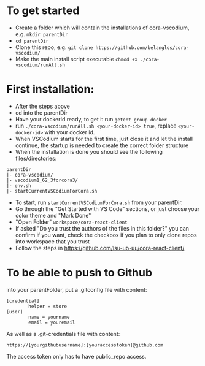 # To get started

- Create a folder which will contain the installations of cora-vscodium, e.g. `mkdir parentDir`
- `cd parentDir`
- Clone this repo, e.g. `git clone https://github.com/belanglos/cora-vscodium/`
- Make the main install script executable `chmod +x ./cora-vscodium/runAll.sh`


# First installation:
- After the steps above
- cd into the parentDir
- Have your dockerId ready, to get it run `getent group docker`
- run `./cora-vscodium/runAll.sh <your-docker-id> true`, replace `<your-docker-id>` with your docker id.
- When VSCodium starts for the first time, just close it and let the install continue, the startup is needed to create the correct folder structure
- When the installation is done you should see the following files/directories:

```
parentDir
|- cora-vscodium/
|- vscodium1_62_3forcora3/
|- env.sh
|- startCurrentVSCodiumForCora.sh
```

- To start, run `startCurrentVSCodiumForCora.sh` from your parentDir.
- Go through the "Get Started with VS Code" sections, or just choose your color theme and "Mark Done"
- "Open Folder" `workspace/cora-react-client`
- If asked "Do you trust the authors of the files in this folder?" you can confirm if you want, check the checkbox if you plan to only clone repos into workspace that you trust
- Follow the steps in https://github.com/lsu-ub-uu/cora-react-client/


# To be able to push to Github

into your parentFolder, put a .gitconfig file with content:

```
[credential]
        helper = store
[user]
        name = yourname
        email = youremail
```

As well as a .git-credentials file with content:
``` 
https://[yourgithubusername]:[youraccesstoken]@github.com
```
        
The access token only has to have public_repo access.
